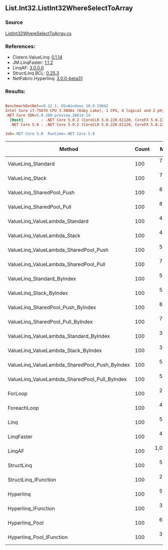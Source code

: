 ﻿## List.Int32.ListInt32WhereSelectToArray

### Source
[ListInt32WhereSelectToArray.cs](../LinqBenchmarks/List/Int32/ListInt32WhereSelectToArray.cs)

### References:
- Cistern.ValueLinq: [0.1.14](https://www.nuget.org/packages/Cistern.ValueLinq/0.1.14)
- JM.LinqFaster: [1.1.2](https://www.nuget.org/packages/JM.LinqFaster/1.1.2)
- LinqAF: [3.0.0.0](https://www.nuget.org/packages/LinqAF/3.0.0.0)
- StructLinq.BCL: [0.25.3](https://www.nuget.org/packages/StructLinq.BCL/0.25.3)
- NetFabric.Hyperlinq: [3.0.0-beta31](https://www.nuget.org/packages/NetFabric.Hyperlinq/3.0.0-beta31)

### Results:
``` ini

BenchmarkDotNet=v0.12.1, OS=Windows 10.0.19042
Intel Core i7-7567U CPU 3.50GHz (Kaby Lake), 1 CPU, 4 logical and 2 physical cores
.NET Core SDK=5.0.200-preview.20614.14
  [Host]        : .NET Core 5.0.2 (CoreCLR 5.0.220.61120, CoreFX 5.0.220.61120), X64 RyuJIT
  .NET Core 5.0 : .NET Core 5.0.2 (CoreCLR 5.0.220.61120, CoreFX 5.0.220.61120), X64 RyuJIT

Job=.NET Core 5.0  Runtime=.NET Core 5.0  

```
|                                        Method | Count |       Mean |   Error |  StdDev | Ratio | RatioSD |  Gen 0 | Gen 1 | Gen 2 | Allocated |
|---------------------------------------------- |------ |-----------:|--------:|--------:|------:|--------:|-------:|------:|------:|----------:|
|                            ValueLinq_Standard |   100 |   745.6 ns | 1.65 ns | 1.46 ns |  2.91 |    0.02 | 0.1068 |     - |     - |     224 B |
|                               ValueLinq_Stack |   100 |   721.4 ns | 1.40 ns | 1.17 ns |  2.81 |    0.01 | 0.1068 |     - |     - |     224 B |
|                     ValueLinq_SharedPool_Push |   100 |   820.9 ns | 2.37 ns | 2.10 ns |  3.20 |    0.02 | 0.1068 |     - |     - |     224 B |
|                     ValueLinq_SharedPool_Pull |   100 |   847.5 ns | 2.12 ns | 1.77 ns |  3.30 |    0.01 | 0.1068 |     - |     - |     224 B |
|                ValueLinq_ValueLambda_Standard |   100 |   494.3 ns | 1.83 ns | 1.71 ns |  1.93 |    0.01 | 0.1068 |     - |     - |     224 B |
|                   ValueLinq_ValueLambda_Stack |   100 |   470.2 ns | 1.78 ns | 1.39 ns |  1.83 |    0.01 | 0.1068 |     - |     - |     224 B |
|         ValueLinq_ValueLambda_SharedPool_Push |   100 |   528.1 ns | 2.17 ns | 1.93 ns |  2.06 |    0.01 | 0.1068 |     - |     - |     224 B |
|         ValueLinq_ValueLambda_SharedPool_Pull |   100 |   711.8 ns | 3.82 ns | 3.39 ns |  2.77 |    0.02 | 0.1068 |     - |     - |     224 B |
|                    ValueLinq_Standard_ByIndex |   100 |   591.5 ns | 2.55 ns | 2.13 ns |  2.31 |    0.01 | 0.1068 |     - |     - |     224 B |
|                       ValueLinq_Stack_ByIndex |   100 |   546.6 ns | 3.17 ns | 2.81 ns |  2.13 |    0.02 | 0.1068 |     - |     - |     224 B |
|             ValueLinq_SharedPool_Push_ByIndex |   100 |   835.5 ns | 1.71 ns | 1.60 ns |  3.26 |    0.02 | 0.1068 |     - |     - |     224 B |
|             ValueLinq_SharedPool_Pull_ByIndex |   100 |   715.5 ns | 2.57 ns | 2.28 ns |  2.79 |    0.02 | 0.1068 |     - |     - |     224 B |
|        ValueLinq_ValueLambda_Standard_ByIndex |   100 |   343.0 ns | 1.35 ns | 1.20 ns |  1.34 |    0.01 | 0.1068 |     - |     - |     224 B |
|           ValueLinq_ValueLambda_Stack_ByIndex |   100 |   304.2 ns | 1.43 ns | 1.27 ns |  1.19 |    0.01 | 0.1068 |     - |     - |     224 B |
| ValueLinq_ValueLambda_SharedPool_Push_ByIndex |   100 |   513.9 ns | 1.89 ns | 1.58 ns |  2.00 |    0.01 | 0.1068 |     - |     - |     224 B |
| ValueLinq_ValueLambda_SharedPool_Pull_ByIndex |   100 |   543.6 ns | 3.25 ns | 2.88 ns |  2.12 |    0.01 | 0.1068 |     - |     - |     224 B |
|                                       ForLoop |   100 |   256.6 ns | 1.29 ns | 1.21 ns |  1.00 |    0.00 | 0.4168 |     - |     - |     872 B |
|                                   ForeachLoop |   100 |   433.8 ns | 1.21 ns | 1.13 ns |  1.69 |    0.01 | 0.4168 |     - |     - |     872 B |
|                                          Linq |   100 |   562.6 ns | 2.36 ns | 2.09 ns |  2.19 |    0.01 | 0.3939 |     - |     - |     824 B |
|                                    LinqFaster |   100 |   463.7 ns | 1.62 ns | 1.52 ns |  1.81 |    0.01 | 0.4168 |     - |     - |     872 B |
|                                        LinqAF |   100 | 1,065.6 ns | 2.57 ns | 2.14 ns |  4.15 |    0.02 | 0.4005 |     - |     - |     840 B |
|                                    StructLinq |   100 |   520.7 ns | 1.43 ns | 1.19 ns |  2.03 |    0.01 | 0.1526 |     - |     - |     320 B |
|                          StructLinq_IFunction |   100 |   271.8 ns | 0.45 ns | 0.38 ns |  1.06 |    0.00 | 0.1068 |     - |     - |     224 B |
|                                     Hyperlinq |   100 |   572.9 ns | 2.00 ns | 1.77 ns |  2.23 |    0.01 | 0.1068 |     - |     - |     224 B |
|                           Hyperlinq_IFunction |   100 |   372.3 ns | 0.61 ns | 0.51 ns |  1.45 |    0.01 | 0.1068 |     - |     - |     224 B |
|                                Hyperlinq_Pool |   100 |   653.1 ns | 2.48 ns | 2.20 ns |  2.55 |    0.01 | 0.0267 |     - |     - |      56 B |
|                      Hyperlinq_Pool_IFunction |   100 |   382.5 ns | 1.22 ns | 1.08 ns |  1.49 |    0.01 | 0.0267 |     - |     - |      56 B |
